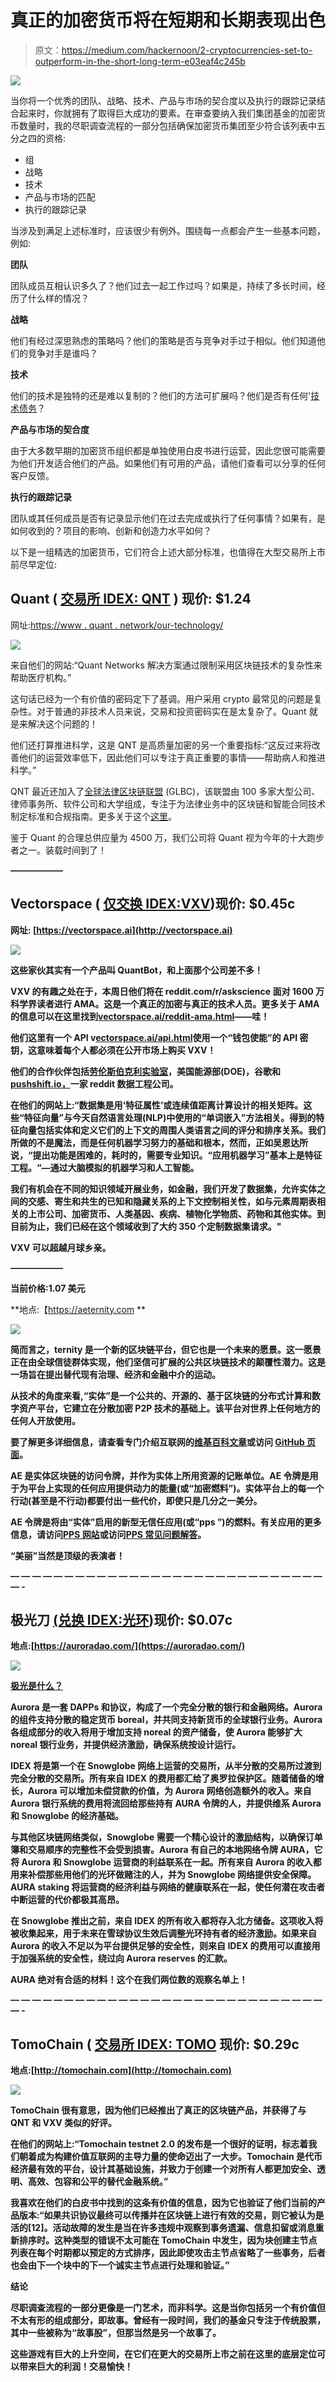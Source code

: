 # 真正的加密货币将在短期和长期表现出色

> 原文：<https://medium.com/hackernoon/2-cryptocurrencies-set-to-outperform-in-the-short-long-term-e03eaf4c245b>

![](img/3b81dadcb91fe19e6ecaafa6ea0dd167.png)

当你将一个优秀的团队、战略、技术、产品与市场的契合度以及执行的跟踪记录结合起来时，你就拥有了取得巨大成功的要素。在审查要纳入我们集团基金的加密货币数量时，我的尽职调查流程的一部分包括确保加密货币集团至少符合该列表中五分之四的资格:

*   组
*   战略
*   技术
*   产品与市场的匹配
*   执行的跟踪记录

当涉及到满足上述标准时，应该很少有例外。围绕每一点都会产生一些基本问题，例如:

**团队**

团队成员互相认识多久了？他们过去一起工作过吗？如果是，持续了多长时间，经历了什么样的情况？

**战略**

他们有经过深思熟虑的策略吗？他们的策略是否与竞争对手过于相似。他们知道他们的竞争对手是谁吗？

**技术**

他们的技术是独特的还是难以复制的？他们的方法可扩展吗？他们是否有任何'[技术债务](https://en.wikipedia.org/wiki/Technical_debt)？

**产品与市场的契合度**

由于大多数早期的加密货币组织都是单独使用白皮书进行运营，因此您很可能需要为他们开发适合他们的产品。如果他们有可用的产品，请他们查看可以分享的任何客户反馈。

**执行的跟踪记录**

团队或其任何成员是否有记录显示他们在过去完成或执行了任何事情？如果有，是如何收到的？项目的影响、创新和创造力水平如何？

以下是一组精选的加密货币，它们符合上述大部分标准，也值得在大型交易所上市前尽早定位:

## **Quant** ( [交易所 IDEX: QNT](https://idex.market/eth/vxv) ) 现价: **$1.24**

网址:[https://www . quant . network/our-technology/](https://www.quant.network/our-technology/)

![](img/200a6246e80916f90a274c5c7fb2b8e7.png)

来自他们的网站:“Quant Networks 解决方案通过限制采用区块链技术的复杂性来帮助医疗机构。”

这句话已经为一个有价值的密码定下了基调。用户采用 crypto 最常见的问题是复杂性。对于普通的非技术人员来说，交易和投资密码实在是太复杂了。Quant 就是来解决这个问题的！

他们还打算推进科学，这是 QNT 是高质量加密的另一个重要指标:“这反过来将改善他们的运营效率低下，因此他们可以专注于真正重要的事情——帮助病人和推进科学。”

QNT 最近还加入了[全球法律区块链联盟](https://legalconsortium.org/) (GLBC)，该联盟由 100 多家大型公司、律师事务所、软件公司和大学组成，专注于为法律业务中的区块链和智能合同技术制定标准和合规指南。更多关于这个[这里](/@quant_network/quant-network-joins-the-global-legal-blockchain-consortium-c641b62a6bbe)。

鉴于 Quant 的合理总供应量为 4500 万，我们公司将 Quant 视为今年的十大跑步者之一。装载时间到了！

**——————**

## **Vectorspace** ( [仅交换 IDEX:VXV](https://idex.market/eth/vxv))**现价: **$0.45c****

**网址: [https://vectorspace.ai](http://vectorspace.ai)**

**![](img/f32bdf8b3439044208026cf049c2380c.png)**

**这些家伙其实有一个产品叫 QuantBot，和上面那个公司差不多！**

**VXV 的有趣之处在于，本周日他们将在 reddit.com/r/askscience 面对 1600 万科学界读者进行 AMA。这是一个真正的加密与真正的技术人员。更多关于 AMA 的信息可以在这里找到[vectorspace.ai/reddit-ama.html](http://vectorspace.ai/reddit-ama.html)——哇！**

**他们这里有一个 API v[ectorspace.ai/api.html](http://vectorspace.ai/api.html)使用一个“钱包使能”的 API 密钥，这意味着每个人都必须在公开市场上购买 VXV！**

**他们的合作伙伴包括[劳伦斯伯克利实验室](https://www.lbl.gov)，美国能源部(DOE)，谷歌和 [pushshift.io，](https://pushshift.io/reddit-statistics/)一家 reddit 数据工程公司。**

**在他们的网站上:“数据集是用‘特征属性’或连续值距离计算设计的相关矩阵。这些“特征向量”与今天自然语言处理(NLP)中使用的“单词嵌入”方法相关。得到的特征向量包括实体和定义它们的上下文的周围人类语言之间的评分和排序关系。我们所做的不是魔法，而是任何机器学习努力的基础和根本，然而，正如吴恩达所说，“提出功能是困难的，耗时的，需要专业知识。“应用机器学习”基本上是特征工程。“—通过大脑模拟的机器学习和人工智能。**

**我们有机会在不同的知识领域开展业务，如金融，我们开发了数据集，允许实体之间的交感、寄生和共生的已知和隐藏关系的上下文控制相关性，如与元素周期表相关的上市公司、加密货币、人类基因、疾病、植物化学物质、药物和其他实体。到目前为止，我们已经在这个领域收到了大约 350 个定制数据集请求。"**

**VXV 可以超越月球乡亲。**

****——————****

****当前价格:1.07 美元****

**地点:【https://aeternity.com **

**![](img/872059683438dcfa783f8d0774fa7702.png)**

**简而言之，ternity 是一个新的区块链平台，但它也是一个未来的愿景。这一愿景正在由全球信徒群体实现，他们坚信可扩展的公共区块链技术的颠覆性潜力。这是一场旨在提出替代现有治理、经济和金融中介的运动。**

**从技术的角度来看,“实体”是一个公共的、开源的、基于区块链的分布式计算和数字资产平台，它建立在分散加密 P2P 技术的基础上。该平台对世界上任何地方的任何人开放使用。**

**要了解更多详细信息，请查看专门介绍互联网的[维基百科文章](https://en.wikipedia.org/wiki/%C3%86ternity)或访问 [GitHub 页面](https://github.com/aeternity)。**

**AE 是实体区块链的访问令牌，并作为实体上所用资源的记账单位。AE 令牌是用于为平台上实现的任何应用提供动力的能量(或“加密燃料”)。实体平台上的每一个行动(甚至是不行动)都要付出一些代价，即使只是几分之一美分。**

**AE 令牌是将由“实体”启用的新型无信任应用(或“pps ”)的燃料。有关应用的更多信息，请访问[PPS 网站](https://www.aepps.com/)或访问[PPS 常见问题解答](https://blog.aeternity.com/frequently-asked-questions-faq-%C3%A6pps-f1dd832fa704)。**

**“美丽”当然是顶级的表演者！**

**— — — — — — — — — — — — — — — — — — — — — — — — — — — — — — -**

## ****极光刀** [(兑换 IDEX:光环](https://idex.market/eth/aura))现价: **$0.07c****

**地点:[https://auroradao.com/](https://auroradao.com/)**

**![](img/dc921d9a1e34856f627a306d09ec047a.png)**

**[极光是什么？](https://auroradao.com/faq/#aurora)**

**Aurora 是一套 DAPPs 和协议，构成了一个完全分散的银行和金融网络。Aurora 的组件支持分散的稳定货币 boreal，并共同支持新货币的全球银行业务。Aurora 各组成部分的收入将用于增加支持 noreal 的资产储备，使 Aurora 能够扩大 noreal 银行业务，并提供经济激励，确保系统按设计运行。**

**IDEX 将是第一个在 Snowglobe 网络上运营的交易所，从半分散的交易所过渡到完全分散的交易所。所有来自 IDEX 的费用都汇给了奥罗拉保护区。随着储备的增长，Aurora 可以增加未偿贷款的价值，为 Aurora 网络创造额外的收入。来自 Aurora 银行系统的费用将流回给那些持有 AURA 令牌的人，并提供维系 Aurora 和 Snowglobe 的经济基础。**

**与其他区块链网络类似，Snowglobe 需要一个精心设计的激励结构，以确保订单簿和交易顺序的完整性不会受到损害。Aurora 有自己的本地网络令牌 AURA，它将 Aurora 和 Snowglobe 运营商的利益联系在一起。所有来自 Aurora 的收入都用来补偿那些用他们的光环做赌注的人，并为 Snowglobe 网络提供安全保障。AURA staking 将运营商的经济利益与网络的健康联系在一起，使任何潜在攻击者中断运营的代价都极其高昂。**

**在 Snowglobe 推出之前，来自 IDEX 的所有收入都将存入北方储备。这项收入将被收集起来，用于未来在雪球协议生效后调整光环持有者的经济激励。如果来自 Aurora 的收入不足以为平台提供足够的安全性，则来自 IDEX 的费用可以直接用于加强系统的安全性，绕过向 Aurora reserves 的汇款。**

**AURA 绝对有合适的材料！这个在我们两位数的观察名单上！**

**— — — — — — — — — — — — — — — — — — — — — — — — — — — — — — -**

## ****TomoChain** ( [交易所 IDEX: TOMO](https://idex.market/eth/tomo) 现价: **$0.29c****

**地点:[http://tomochain.com](http://tomochain.com)**

**![](img/6ef538a70bc6304281f3b2026ad905c5.png)**

**TomoChain 很有意思，因为他们已经推出了真正的区块链产品，并获得了与 QNT 和 VXV 类似的好评。**

**在他们的网站上:“Tomochain testnet 2.0 的发布是一个很好的证明，标志着我们朝着成为构建价值互联网的主导力量的使命迈出了一大步。Tomochain 是代币经济最有效的平台，设计其基础设施，并致力于创建一个对所有人都更加安全、透明、高效、包容和公平的替代金融系统。”**

**我喜欢在他们的白皮书中找到的这条有价值的信息，因为它也验证了他们当前的产品版本:“如果共识协议最终可以传播并在区块链上进行有效的交易，则它被认为是活的[12]。活动故障的发生是当在许多违规中观察到事务遗漏、信息扣留或消息重新排序时。这种类型的错误不太可能在 TomoChain 中发生，因为块创建主节点列表在每个时期都以预定的方式排序，因此即使攻击主节点省略了一些事务，后者也会由下一个块中的下一个诚实主节点进行处理和验证。”**

****结论****

**尽职调查流程的一部分更像是一门艺术，而非科学。这是当你包括另一个有价值但不太有形的组成部分，即故事。曾经有一段时间，我们的基金只专注于传统股票，其中一些被称为“故事股”，但那当然是另一个故事了。**

**这些游戏有巨大的上升空间，在它们在更大的交易所上市之前在这里的底层定位可以带来巨大的利润！交易愉快！**